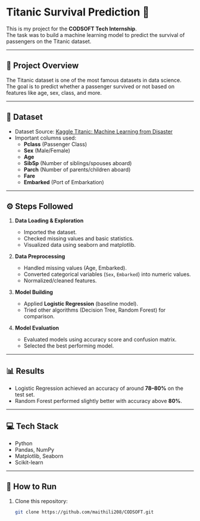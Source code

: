 # Titanic Survival Prediction 🚢

This is my project for the **CODSOFT Tech Internship**.  
The task was to build a machine learning model to predict the survival of passengers on the Titanic dataset.

---

## 📌 Project Overview
The Titanic dataset is one of the most famous datasets in data science.  
The goal is to predict whether a passenger survived or not based on features like age, sex, class, and more.

---

## 📂 Dataset
- Dataset Source: [Kaggle Titanic: Machine Learning from Disaster](https://www.kaggle.com/c/titanic/data)  
- Important columns used:
  - **Pclass** (Passenger Class)  
  - **Sex** (Male/Female)  
  - **Age**  
  - **SibSp** (Number of siblings/spouses aboard)  
  - **Parch** (Number of parents/children aboard)  
  - **Fare**  
  - **Embarked** (Port of Embarkation)

---

## ⚙️ Steps Followed
1. **Data Loading & Exploration**
   - Imported the dataset.
   - Checked missing values and basic statistics.
   - Visualized data using seaborn and matplotlib.

2. **Data Preprocessing**
   - Handled missing values (Age, Embarked).
   - Converted categorical variables (`Sex`, `Embarked`) into numeric values.
   - Normalized/cleaned features.

3. **Model Building**
   - Applied **Logistic Regression** (baseline model).
   - Tried other algorithms (Decision Tree, Random Forest) for comparison.

4. **Model Evaluation**
   - Evaluated models using accuracy score and confusion matrix.
   - Selected the best performing model.

---

## 📊 Results
- Logistic Regression achieved an accuracy of around **78–80%** on the test set.  
- Random Forest performed slightly better with accuracy above **80%**.  

---

## 💻 Tech Stack
- Python  
- Pandas, NumPy  
- Matplotlib, Seaborn  
- Scikit-learn  

---

## 📌 How to Run
1. Clone this repository:
   ```bash
   git clone https://github.com/maithili208/CODSOFT.git
